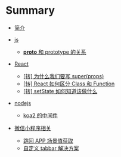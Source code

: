 # Summary

* [简介](README.md)

* [js](articles/js/README.md)
  * [__proto__ 和 prototype 的关系](articles/js/prototype.md)

* [React](articles/react/README.md)
  * [[转] 为什么我们要写 super(props)](articles/react/why-do-we-write-super-props.md)
  * [[转] React 如何区分 Class 和 Function](articles/react/how-does-react-tell-a-class-from-a-function.md)
  * [[转] setState 如何知道该做什么](articles/react/how-does-setstate-know-what-to-do.md)

* [nodejs](articles/nodejs/README.md)
  * [koa2 的中间件](articles/nodejs/koa2middleware.md)

* [微信小程序相关](articles/mp/README.md)
  * [跳回 APP 场景值获取](articles/mp/scenecode.md)
  * [自定义 tabbar 解决方案](articles/mp/tabbar.md)